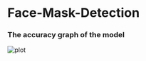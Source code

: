 # Face-Mask-Detection

### The accuracy graph of the model
![plot](https://user-images.githubusercontent.com/38190250/210422975-7b2cfb7b-c4c2-47f9-a6b7-283d7035eeea.png)
